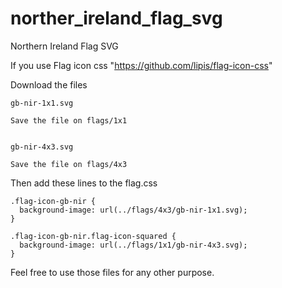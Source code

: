 # norther_ireland_flag_svg
Northern Ireland Flag SVG

If you use Flag icon css "https://github.com/lipis/flag-icon-css"

Download the files 
```
gb-nir-1x1.svg

Save the file on flags/1x1


gb-nir-4x3.svg

Save the file on flags/4x3

```
Then add these lines to the flag.css

```
.flag-icon-gb-nir {
  background-image: url(../flags/4x3/gb-nir-1x1.svg);
}

.flag-icon-gb-nir.flag-icon-squared {
  background-image: url(../flags/1x1/gb-nir-4x3.svg);
}
```

Feel free to use those files for any other purpose.


